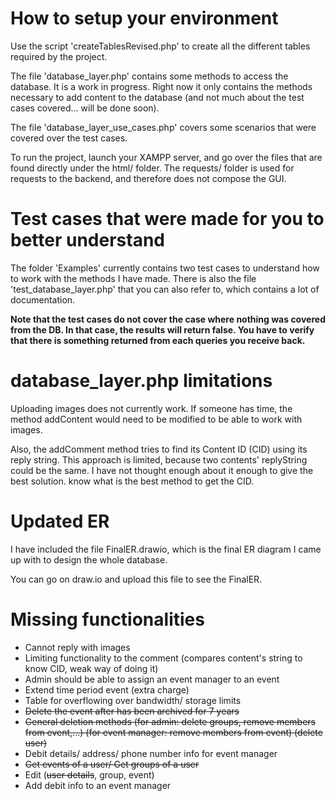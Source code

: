 # How to setup your environment
Use the script 'createTablesRevised.php' to create all the different tables 
required by the project.

The file 'database_layer.php' contains some methods to access the database. It
is a work in progress. Right now it only contains the methods necessary to 
add content to the database (and not much about the test cases covered... will
be done soon).

The file 'database_layer_use_cases.php' covers some scenarios that were covered
over the test cases.

To run the project, launch your XAMPP server, and go over the files that are found
directly under the html/ folder. The requests/ folder is used for requests to the 
backend, and therefore does not compose the GUI.

# Test cases that were made for you to better understand
The folder 'Examples' currently contains two test cases to understand how to 
work with the methods I have made. There is also the file 'test_database_layer.php'
that you can also refer to, which contains a lot of documentation.

**Note that the test cases do not cover the case where nothing was covered from the DB. In that case, the results will return false. You have to verify that there is something returned from each queries you receive back.**

# database_layer.php limitations
Uploading images does not currently work. If someone has time, the method
addContent would need to be modified to be able to work with images.

Also, the addComment method tries to find its Content ID (CID) using its reply
string. This approach is limited, because two contents' replyString could be 
the same. I have not thought enough about it enough to give the best solution. 
know what is the best method to get the CID.

# Updated ER
I have included the file FinalER.drawio, which is the final ER diagram I came
up with to design the whole database.

You can go on draw.io and upload this file to see the FinalER.

# Missing functionalities
- Cannot reply with images
- Limiting functionality to the comment (compares content's string to know CID, weak way of doing it)
- Admin should be able to assign an event manager to an event
- Extend time period event (extra charge)
- Table for overflowing over bandwidth/ storage limits
- ~~Delete the event after has been archived for 7 years~~
- ~~General deletion methods (for admin: delete groups, remove members from event,...) (for event manager: remove members from event) (delete user)~~
- Debit details/ address/ phone number info for event manager
- ~~Get events of a user/ Get groups of a user~~
- Edit (~~user details~~, group, event)
- Add debit info to an event manager
